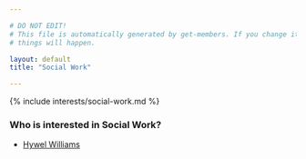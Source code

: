 ```yaml
---

# DO NOT EDIT!
# This file is automatically generated by get-members. If you change it, bad
# things will happen.

layout: default
title: "Social Work"

---
```


{% include interests/social-work.md %}

### Who is interested in Social Work?


* [Hywel Williams](members/hywel-williams.html)
